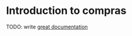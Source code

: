# Introduction to compras

TODO: write [great documentation](http://jacobian.org/writing/what-to-write/)
